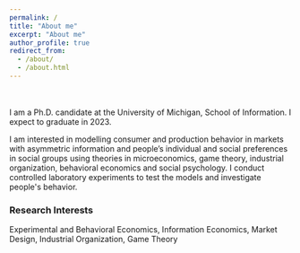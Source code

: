 ```yaml
---
permalink: /
title: "About me"
excerpt: "About me"
author_profile: true
redirect_from: 
  - /about/
  - /about.html
---
```

<br/>
<br/>
I am a Ph.D. candidate at the University of Michigan, School of Information. I expect to graduate in 2023. 


I am interested in modelling consumer and production behavior in markets with asymmetric information and people’s individual and social preferences in social groups using theories in microeconomics, game theory, industrial organization, behavioral economics and social psychology. I conduct controlled laboratory experiments to test the models and investigate people's behavior.


### Research Interests
Experimental and Behavioral Economics, Information Economics, Market Design, Industrial Organization, Game Theory
